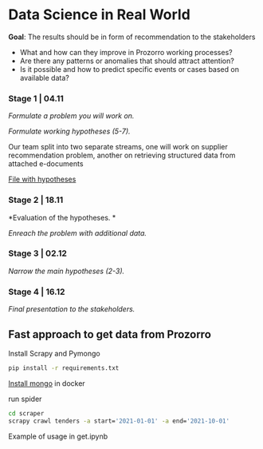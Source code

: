 
# Data Science in Real World

**Goal**: The results should be in form of recommendation to the stakeholders 
* What and how can they improve in Prozorro working processes?
* Are there any patterns or anomalies that should attract attention?
* Is it possible and how to predict specific events or cases based on available data?


### Stage 1 | 04.11
*Formulate a problem you will work on.*

*Formulate working hypotheses (5-7).*

Our team split into two separate streams, one will work on supplier recommendation problem, another on retrieving structured data from attached e-documents

[File with hypotheses](./hypotheses.md)

### Stage 2 | 18.11
*Evaluation of the hypotheses. *

*Enreach the problem with additional data.*


### Stage 3 | 02.12
*Narrow the main hypotheses (2-3).*
### Stage 4 | 16.12
*Final presentation to the stakeholders.*

## Fast approach to get data from Prozorro

Install Scrapy and Pymongo

```bash
pip install -r requirements.txt 
```

[Install mongo](https://hub.docker.com/_/mongo) in docker

run spider

```bash
cd scraper
scrapy crawl tenders -a start='2021-01-01' -a end='2021-10-01'
```

Example of usage in get.ipynb
